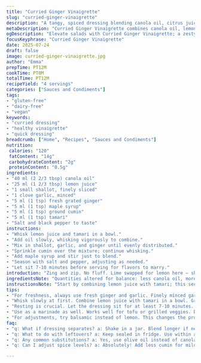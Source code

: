 ```yaml
---
title: "Curried Ginger Vinaigrette"
slug: "curried-ginger-vinaigrette"
description: "A tangy, spiced dressing blending canola oil, citrus juice, and aromatic spices with a hint of sweetness. Quick to whip up, versatile for salads or as a dip. Contains fresh aromatics, subtle heat from cumin, and a twist of maple syrup replacing honey. Mild with a citrusy punch and warms with ginger and spices. No dairy, nuts, or gluten. Slight adjustments to quantities and seasoning proportions. A fresh take on classic vinaigrette with a touch of umami from tamari. Bright green onions and garlic provide sharpness. Stir briskly to emulsify and season to your taste."
metaDescription: "Curried Ginger Vinaigrette combines canola oil, lemon juice, and spices for a tangy, allergy-friendly dressing perfect for salads and dips."
ogDescription: "Elevate salads with Curried Ginger Vinaigrette; a zesty blend of ginger, tamari, and maple syrup, perfect for various dishes."
focusKeyphrase: "Curried Ginger Vinaigrette"
date: 2025-07-24
draft: false
image: curried-ginger-vinaigrette.jpg
author: "Emma"
prepTime: PT12M
cookTime: PT0M
totalTime: PT12M
recipeYield: "4 servings"
categories: ["Sauces and Condiments"]
tags:
- "gluten-free"
- "dairy-free"
- "vegan"
keywords:
- "curried dressing"
- "healthy vinaigrette"
- "quick dressing"
breadcrumb: ["Home", "Recipes", "Sauces and Condiments"]
nutrition: 
 calories: "120"
 fatContent: "14g"
 carbohydrateContent: "2g"
 proteinContent: "0.5g"
ingredients:
- "40 ml (2 2/3 tbsp) canola oil"
- "25 ml (1 2/3 tbsp) lemon juice"
- "1 small shallot, finely sliced"
- "1 clove garlic, minced"
- "5 ml (1 tsp) fresh grated ginger"
- "5 ml (1 tsp) maple syrup"
- "5 ml (1 tsp) ground cumin"
- "5 ml (1 tsp) tamari"
- "Salt and black pepper to taste"
instructions:
- "Whisk lemon juice and tamari in a bowl."
- "Add oil slowly, whisking vigorously to combine."
- "Mix in shallot, garlic, and ginger until evenly distributed."
- "Sprinkle cumin over the mixture; continue whisking."
- "Add maple syrup and stir just to blend."
- "Season with salt and pepper, adjusting as needed."
- "Let sit 7-10 minutes before serving for flavors to marry."
introduction: "Zing and zip. No fluff. Lime swapped for lemon here — sharper, punchier. Cumin over curry powder. Maple syrup instead of honey, deeper sweetness. Tamari adds umami, salty hit. Quick assembly, no cook. Ginger jazzes it up. Shallots take the place of scallions — milder, smoother edges. Garlic firm, sharp. Oil quantity tweaked, a little more juice, less oil. Blending sharp with sweet and earthy. Shake or whisk. Rest it 10 minutes or so. Raw, fresh, bright. Toss onto greens, drizzle over roasted veg, or dollop beside grilled tofu. Simple, fast, anti-boring. No nuts or dairy involved — all allergy-friendly. Gluten-free too. Just ingredients doing their thing. Bold but not overpowering. Versatile. Light yet punchy."
ingredientsNote: "Quantities altered for balance: less canola oil, more lemon juice to heighten acidity, adding depth. Shallots chosen over scallions for a more subtle onion undertone — less grassy, more complex. Maple syrup swapped for honey, bringing an earthier sweetness that melds smoothly with cumin's warmth. Tamari replaces plain salt, gives robust umami boost and saltiness, enhancing complexity. Fresh ginger stays — indispensable for brightness and bite. Garlic minced finely helps disperse flavor evenly. Spices remain restrained, cumin instead of curry powder to preserve mild but aromatic feel, less overwhelming. The balance focuses on freshness and layering flavors without masking any single element. Measurements slightly rounded for ease. Salt and pepper left adjustable for personal taste."
instructionsNote: "Start by combining lemon juice with tamari; this sectional mix creates the acidic and savory base. Slowly whisk in the oil to form a light emulsion—go slow to avoid separation. Folding in finely sliced shallots with garlic and ginger next distributes their freshness throughout. Sprinkle cumin evenly; do not overmix to preserve texture contrast from shallots. Introduce maple syrup afterwards to maintain sweetness balance without overpowering acidity. Season with salt and pepper last, testing as you go; flavors should be lively but harmonious. Let mixture rest 7-10 minutes to meld ingredients and soften raw shallot edges. No heat needed; served raw. Can shake in a sealed jar instead of whisking for ease. Use within a day for brightness preservation. Re-whisk before use if separation occurs. Works as salad dressing, marinade base, or dip star. Adjustment flexibility—use balsamic vinegar swap for lemon for earthier tone if desired."
tips:
- "For freshness, always use fresh ginger and garlic. Finely minced garlic spreads flavor. Grate ginger for more zing. Shallots bring a smooth finish. Adjust garlic amounts based on preference. Use less if sharp tastes overpower."
- "Whisk slowly at first. Combine lemon juice with tamari in a bowl. Gradually add oil, whisking quickly to emulsify. Watch the consistency. Too fast leads to separation. Blend until creamy but still light. This gives a delicate mix."
- "Resting is crucial. Let the dressing sit for at least 7-10 minutes. This marries the flavors. A simple rest, undisturbed, allows shallots to soften. Brightness enhances. Flavors meld beautifully, creating a more cohesive taste."
- "Use as a marinade as well. Works well for tofu or grilled veggies. Depth of flavor adds to protein dishes. Drizzle over roasted or steamed foods too. Versatile uses; a multi-tasking sauce."
- "For adjustments, try balsamic instead of lemon. This changes the profile. Earthier outcome, richer notes. Also, you can play with spices. Paprika or chili flakes can add a kick. Just consider balance each time."
faq:
- "q: What if dressing separates? a: Shake in a jar. Blend longer if necessary. Can whisk again. Sauce consistency should hold well, if too thick add more lemon juice. Always check before use."
- "q: What to do with leftovers? a: Keep sealed in fridge. Use within a day for best freshness. Can extend up to three days. But flavors will dull. Always rewhisk before serving."
- "q: Any common substitutions? a: Yes, use olive oil instead of canola for richer taste. Add a dash of vinegar for extra tang, if desired. Adjust seasoning to taste."
- "q: Can I adjust spice levels? a: Absolutely! Add less cumin for milder flavor. If more zest needed, include a bit of cayenne or black pepper. Experiment based on preference."

---
```

